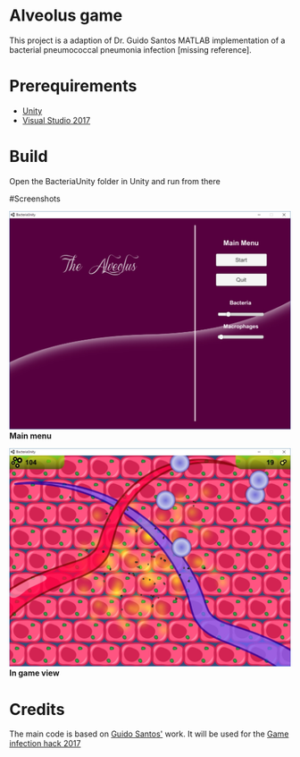# Alveolus game
This project is a adaption of Dr. Guido Santos MATLAB implementation of a bacterial pneumococcal pneumonia infection [missing reference].

# Prerequirements
* [Unity](https://unity3d.com/)
* [Visual Studio 2017](https://www.visualstudio.com)

# Build
Open the BacteriaUnity folder in Unity and run from there

#Screenshots

![Main Menu](Artwork/screenshot_menu.jpg)
__Main menu__

![In Game](Artwork/screenshot_game.jpg)
__In game view__

# Credits
The main code is based on [Guido Santos'](http://gsantos.weebly.com/) work. It will be used for the [Game infection hack 2017](http://gaminfectionhack.weebly.com/)

